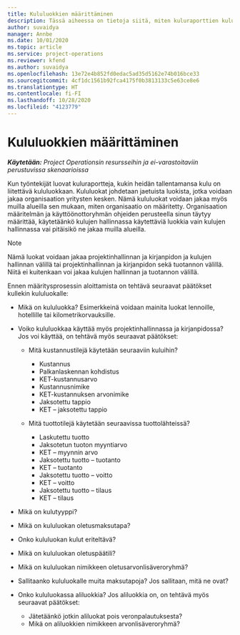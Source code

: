 ```yaml
---
title: Kululuokkien määrittäminen
description: Tässä aiheessa on tietoja siitä, miten kuluraporttien kululuokkia ja jaettuja luokkia määritetään.
author: suvaidya
manager: Annbe
ms.date: 10/01/2020
ms.topic: article
ms.service: project-operations
ms.reviewer: kfend
ms.author: suvaidya
ms.openlocfilehash: 13e72e4b852fd0edac5ad35d5162e74b016bce33
ms.sourcegitcommit: 4cf1dc1561b92fca4175f0b3813133c5e63ce8e6
ms.translationtype: HT
ms.contentlocale: fi-FI
ms.lasthandoff: 10/28/2020
ms.locfileid: "4123779"
---
```

# <a name="set-up-expense-categories"></a>Kululuokkien määrittäminen

_**Käytetään:** Project Operationsin resursseihin ja ei-varastoitaviin perustuvissa skenaarioissa_

Kun työntekijät luovat kuluraportteja, kukin heidän tallentamansa kulu on liitettävä kululuokkaan. Kululuokat johdetaan jaetuista luokista, jotka voidaan jakaa organisaation yritysten kesken. Nämä kululuokat voidaan jakaa myös muilla alueilla sen mukaan, miten organisaatio on määritetty. Organisaation määritelmän ja käyttöönottoryhmän ohjeiden perusteella sinun täytyy määrittää, käytetäänkö kulujen hallinnassa käytettäviä luokkia vain kulujen hallinnassa vai pitäisikö ne jakaa muilla alueilla.

> [!NOTE]
> Nämä luokat voidaan jakaa projektinhallinnan ja kirjanpidon ja kulujen hallinnan välillä tai projektinhallinnan ja kirjanpidon sekä tuotannon välillä. Niitä ei kuitenkaan voi jakaa kulujen hallinnan ja tuotannon välillä.

Ennen määritysprosessin aloittamista on tehtävä seuraavat päätökset kullekin kululuokalle:

- Mikä on kululuokka? Esimerkkeinä voidaan mainita luokat lennoille, hotellille tai kilometrikorvauksille.
- Voiko kululuokkaa käyttää myös projektinhallinnassa ja kirjanpidossa? Jos voi käyttää, on tehtävä myös seuraavat päätökset:

    - Mitä kustannustilejä käytetään seuraaviin kuluihin?

        - Kustannus
        - Palkanlaskennan kohdistus
        - KET-kustannusarvo
        - Kustannusnimike
        - KET-kustannuksen arvonimike
        - Jaksotettu tappio
        - KET – jaksotettu tappio

    - Mitä tuottotilejä käytetään seuraavissa tuottolähteissä?

        - Laskutettu tuotto
        - Jaksotetun tuoton myyntiarvo
        - KET – myynnin arvo
        - Jaksotettu tuotto – tuotanto
        - KET – tuotanto
        - Jaksotettu tuotto – voitto
        - KET – voitto
        - Jaksotettu tuotto – tilaus
        - KET – tilaus

- Mikä on kulutyyppi?
- Mikä on kululuokan oletusmaksutapa?
- Onko kululuokan kulut eriteltävä?
- Mikä on kululuokan oletuspäätili?
- Mikä on kululuokan nimikkeen oletusarvonlisäveroryhmä?
- Sallitaanko kululuokalle muita maksutapoja? Jos sallitaan, mitä ne ovat?
- Onko kululuokassa aliluokkia? Jos aliluokkia on, on tehtävä myös seuraavat päätökset:

    - Jätetäänkö jotkin aliluokat pois veronpalautuksesta?
    - Mikä on aliluokkien nimikkeen arvonlisäveroryhmä?
